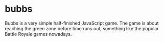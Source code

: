 # bubbs
Bubbs is a very simple half-finished JavaScript game. The game is about reaching the green zone before time runs out, something like the popular Battle Royale games nowadays.
